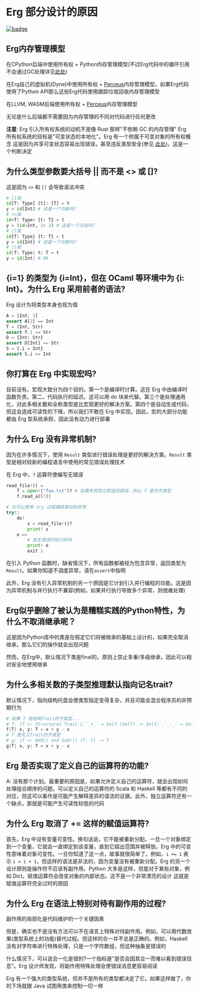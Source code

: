 # Erg 部分设计的原因

[![badge](https://img.shields.io/endpoint.svg?url=https%3A%2F%2Fgezf7g7pd5.execute-api.ap-northeast-1.amazonaws.com%2Fdefault%2Fsource_up_to_date%3Fowner%3Derg-lang%26repos%3Derg%26ref%3Dmain%26path%3Ddoc/EN/faq_syntax.md%26commit_hash%3Da9d45b743cc655543e0d7f586426499091cead3d)](https://gezf7g7pd5.execute-api.ap-northeast-1.amazonaws.com/default/source_up_to_date?owner=erg-lang&repos=erg&ref=main&path=doc/EN/faq_syntax.md&commit_hash=a9d45b743cc655543e0d7f586426499091cead3d)

## Erg内存管理模型

在CPython后端中使用所有权 + Python内存管理模型(不过Erg代码中的循环引用不会通过GC处理详见[此处](syntax/18_ownership.md/#循环引用))

在Erg自己的虚拟机(Dyne)中使用所有权 + [Perceus](https://www.microsoft.com/en-us/research/uploads/prod/2020/11/perceus-tr-v1.pdf)内存管理模型，如果Erg代码使用了Python API那么这些Erg代码使用跟踪垃圾回收内存管理模型

在LLVM, WASM后端使用所有权 + [Perceus](https://www.microsoft.com/en-us/research/uploads/prod/2020/11/perceus-tr-v1.pdf)内存管理模型

无论是什么后端都不需要因为内存管理的不同对代码进行任何更改

__注意__: Erg 引入所有权系统的动机不是像 Rust 那样"不依赖 GC 的内存管理"
Erg 所有权系统的目标是"可变状态的本地化"。Erg 有一个附属于可变对象的所有权概念
这是因为共享可变状态容易出现错误，甚至违反类型安全(参见 [此处](./syntax/type/advanced/shared.md#共享参考))。这是一个判断决定

## 为什么类型参数要大括号 || 而不是 <> 或 []?

这是因为 `<>` 和 `[]` 会导致语法冲突

```python
# []版
id[T: Type] [t]: [T] = t
y = id[Int] # 这是一个功能吗?
# <>版
id<T: Type> {t: T} = t
y = (id<Int, 1> 1) # 这是一个元组吗?
# {}版
id{T: Type} {t: T} = t
y = id{Int} # 这是一个功能吗?
# ||版
id|T: Type| t: T = t
y = id|Int| # OK
```

## {i=1} 的类型为 {i=Int}，但在 OCaml 等环境中为 {i: Int}。为什么 Erg 采用前者的语法?

Erg 设计为将类型本身也视为值

```python
A = [Int; 3]
assert A[2] == Int
T = (Int, Str)
assert T.1 == Str
D = {Int: Str}
assert D[Int] == Str
S = {.i = Int}
assert S.i == Int
```

## 你打算在 Erg 中实现宏吗?

目前没有。宏观大致分为四个目的。第一个是编译时计算。这在 Erg 中由编译时函数负责。第二，代码执行的延迟。这可以用 do 块来代替。第三个是处理通用化，对此多相关数和全称类型是比宏观更好的解决方案。第四个是自动生成代码，但这会造成可读性的下降，所以我们不敢在 Erg 中实现。因此，宏的大部分功能都由 Erg 型系统承担，因此没有动力进行部署

## 为什么 Erg 没有异常机制?

因为在许多情况下，使用 `Result` 类型进行错误处理是更好的解决方案。`Result` 类型是相对较新的编程语言中使用的常见错误处理技术

在 Erg 中，`?` 运算符使编写无错误

```python
read_file!() =
    f = open!("foo.txt")? # 如果失败则立即返回错误，所以 f 是文件类型
    f.read_all!()

# 也可以使用 try 过程捕获类似的异常
try!:
    do!
        s = read_file!()?
        print! s
    e =>
        # 发生错误时执行的块
        print! e
        exit 1
```

在引入 Python 函数时，缺省情况下，所有函数都被视为包含异常，返回类型为`Result`。如果你知道不调度异常，请在`assert`中指明

此外，Erg 没有引入异常机制的另一个原因是它计划引入并行编程的功能。这是因为异常机制与并行执行不兼容(例如，如果并行执行导致多个异常，则很难处理)

## Erg似乎删除了被认为是糟糕实践的Python特性，为什么不取消继承呢？

这是因为Python库中的类是在假定它们将被继承的基础上设计的，如果完全取消继承，那么它们的操作就会出现问题

然而，在Erg中，默认情况下类是final的，原则上禁止多重/多级继承，因此可以相对安全地使用继承

## 为什么多相关数的子类型推理默认指向记名trait?

默认情况下，指向结构托盘会使类型指定变得复杂，并且可能会混合程序员的非预期行为

```python
# 如果 T 是结构Trait的子类型...
# f: |T <: Structural Trait {.`_+_` = Self.(Self) -> Self; .`_-_` = Self.(Self) -> Self}| (T, T) -> T
f|T| x, y: T = x + y - x
# T 是名义Trait的子类型
# g: |T <: Add() and Sub()| (T, T) -> T
g|T| x, y: T = x + y - x
```

## Erg 是否实现了定义自己的运算符的功能?

A: 没有那个计划。最重要的原因是，如果允许定义自己的运算符，就会出现如何处理组合顺序的问题。可以定义自己的运算符的 Scala 和 Haskell 等都有不同的对应，但这可以看作是可能产生解释差异的语法的证据。此外，独立运算符还有一个缺点，那就是可能产生可读性较低的代码

## 为什么 Erg 取消了 += 这样的赋值运算符?

首先，Erg 中没有变量可变性。换句话说，它不能被重新分配。一旦一个对象绑定到一个变量，它就会一直绑定到该变量，直到它超出范围并被释放。Erg 中的可变性意味着对象可变性。一旦你知道了这一点，故事就很简单了。例如，`i += 1` 表示 `i = i + 1`，但这样的语法是非法的，因为变量没有被重新分配。Erg 的另一个设计原则是操作符不应该有副作用。Python 大多是这样，但是对于某些对象，例如 Dict，赋值运算符会改变对象的内部状态。这不是一个非常漂亮的设计
这就是赋值运算符完全过时的原因

## 为什么 Erg 在语法上特别对待有副作用的过程?

副作用的局部化是代码维护的一个关键因素

但是，确实也不是没有方法可以不在语言上特殊对待副作用。例如，可以用代数效果(类型系统上的功能)替代过程。但这样的合一并不总是正确的。例如，Haskell 没有对字符串进行特殊处理，只是一个字符数组，但这种抽象是错误的

什么情况下，可以说合一化是错的?一个指标是"是否会因其合一而难以看到错误信息"。Erg 设计师发现，将副作用特殊处理会使错误消息更容易阅读

Erg 有一个强大的类型系统，但并不是所有的类型都决定了它。如果这样做了，你的下场就跟 Java 试图用类来控制一切一样
